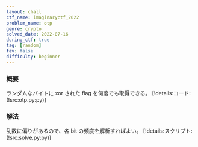 ```yaml
---
layout: chall
ctf_name: imaginaryctf_2022
problem_name: otp
genre: crypto
solved_date: 2022-07-16
during_ctf: true
tag: [random]
fav: false
difficulty: beginner
---
```


### 概要

ランダムなバイトに xor された flag を何度でも取得できる。
[!details:コード:(!src:otp.py:py)]

### 解法

乱数に偏りがあるので、各 bit の頻度を解析すればよい。
[!details:スクリプト:(!src:solve.py:py)]
